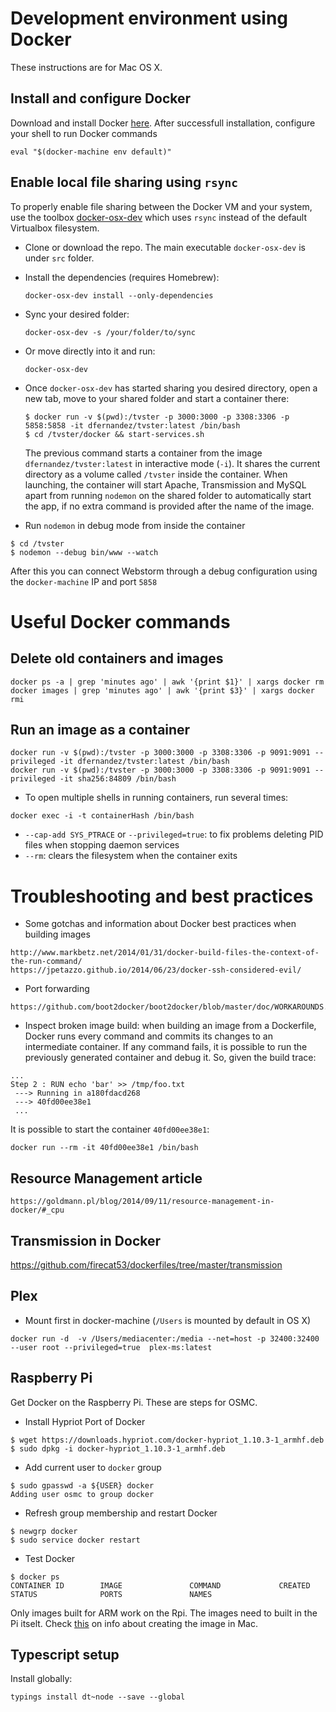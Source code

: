 # Development environment using Docker

These instructions are for Mac OS X.

## Install and configure Docker

Download and install Docker [here](https://docs.docker.com/mac/). After successfull installation, configure your shell to run Docker commands
```
eval "$(docker-machine env default)"
```

## Enable local file sharing using `rsync`

To properly enable file sharing between the Docker VM and your system, use the toolbox [docker-osx-dev](https://github.com/brikis98/docker-osx-dev) which uses `rsync` instead of the default Virtualbox filesystem.

* Clone or download the repo. The main executable `docker-osx-dev` is under `src` folder.

* Install the dependencies (requires Homebrew):
  ```
  docker-osx-dev install --only-dependencies
  ```

* Sync your desired folder:
  ```
  docker-osx-dev -s /your/folder/to/sync
  ```

* Or move directly into it and run:
  ```
  docker-osx-dev
  ```

* Once `docker-osx-dev` has started sharing you desired directory, open a new tab, move to your shared folder and start a container there:
  ```
  $ docker run -v $(pwd):/tvster -p 3000:3000 -p 3308:3306 -p 5858:5858 -it dfernandez/tvster:latest /bin/bash
  $ cd /tvster/docker && start-services.sh
  ```

  The previous command starts a container from the image `dfernandez/tvster:latest` in interactive mode (`-i`). It shares the current directory
  as a volume called `/tvster` inside the container. When launching, the container will start Apache, Transmission and MySQL apart from running
  `nodemon` on the shared folder to automatically start the app, if no extra command is provided after the name of the image.

* Run `nodemon` in debug mode from inside the container
```
$ cd /tvster
$ nodemon --debug bin/www --watch
```

After this you can connect Webstorm through a debug configuration using the `docker-machine` IP and port `5858`



# Useful Docker commands

## Delete old containers and images
```
docker ps -a | grep 'minutes ago' | awk '{print $1}' | xargs docker rm
docker images | grep 'minutes ago' | awk '{print $3}' | xargs docker rmi
```

## Run an image as a container
```
docker run -v $(pwd):/tvster -p 3000:3000 -p 3308:3306 -p 9091:9091 --privileged -it dfernandez/tvster:latest /bin/bash
docker run -v $(pwd):/tvster -p 3000:3000 -p 3308:3306 -p 9091:9091 --privileged -it sha256:84809 /bin/bash
```

* To open multiple shells in running containers, run several times:
```
docker exec -i -t containerHash /bin/bash
```
* `--cap-add SYS_PTRACE` or `--privileged=true`: to fix problems deleting PID files when stopping daemon services
* `--rm`: clears the filesystem when the container exits

# Troubleshooting and best practices

* Some gotchas and information about Docker best practices when building images
```
http://www.markbetz.net/2014/01/31/docker-build-files-the-context-of-the-run-command/
https://jpetazzo.github.io/2014/06/23/docker-ssh-considered-evil/
```

* Port forwarding
```
https://github.com/boot2docker/boot2docker/blob/master/doc/WORKAROUNDS.md
```

* Inspect broken image build: when building an image from a Dockerfile, Docker runs every command
and commits its changes to an intermediate container. If any command fails, it is possible to run the previously
generated container and debug it. So, given the build trace:

```
...
Step 2 : RUN echo 'bar' >> /tmp/foo.txt
 ---> Running in a180fdacd268
 ---> 40fd00ee38e1
 ...
```

It is possible to start the container `40fd00ee38e1`:

```
docker run --rm -it 40fd00ee38e1 /bin/bash
```

## Resource Management article
```
https://goldmann.pl/blog/2014/09/11/resource-management-in-docker/#_cpu
```

## Transmission in Docker

https://github.com/firecat53/dockerfiles/tree/master/transmission

## Plex

* Mount first in docker-machine (`/Users` is mounted by default in OS X)
```
docker run -d  -v /Users/mediacenter:/media --net=host -p 32400:32400 --user root --privileged=true  plex-ms:latest
```

## Raspberry Pi

Get Docker on the Raspberry Pi. These are steps for OSMC.

* Install Hypriot Port of Docker
```
$ wget https://downloads.hypriot.com/docker-hypriot_1.10.3-1_armhf.deb
$ sudo dpkg -i docker-hypriot_1.10.3-1_armhf.deb
```

* Add current user to `docker` group
```
$ sudo gpasswd -a ${USER} docker
Adding user osmc to group docker
```

* Refresh group membership and restart Docker
```
$ newgrp docker
$ sudo service docker restart
```

* Test Docker
```
$ docker ps
CONTAINER ID        IMAGE               COMMAND             CREATED             STATUS              PORTS               NAMES
```

Only images built for ARM work on the Rpi. The images need to built in the Pi itselt. Check [this](http://stackoverflow.com/questions/33970083/docker-build-rpi-image-on-mac) on info about creating the image in Mac.

## Typescript setup

Install globally:
```
typings install dt~node --save --global 
```